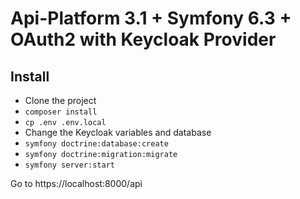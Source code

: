 # Api-Platform 3.1 + Symfony 6.3 + OAuth2 with Keycloak Provider

## Install
- Clone the project
- `composer install`
- `cp .env .env.local`
- Change the Keycloak variables and database
- `symfony doctrine:database:create`
- `symfony doctrine:migration:migrate`
- `symfony server:start`

Go to https://localhost:8000/api